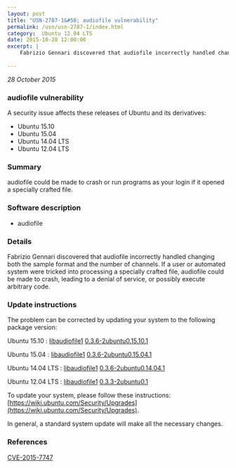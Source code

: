 ```yaml
---
layout: post
title: "USN-2787-1&#58; audiofile vulnerability"
permalink: /usn/usn-2787-1/index.html
category:  Ubuntu 12.04 LTS
date: 2015-10-28 12:00:00
excerpt: |
    Fabrizio Gennari discovered that audiofile incorrectly handled changing both the sample format and the number of channels. If a user or automated system were tricked into processing a specially crafted file, audiofile could be made to crash, leading to a denial of service, or possibly execute arbitrary code. 
    
--- 
```

 
 

*28 October 2015*

### audiofile vulnerability

A security issue affects these releases of Ubuntu and its derivatives:

* Ubuntu 15.10
* Ubuntu 15.04
* Ubuntu 14.04 LTS
* Ubuntu 12.04 LTS

### Summary

audiofile could be made to crash or run programs as your login if it opened a specially crafted file.

### Software description

* audiofile 

### Details

Fabrizio Gennari discovered that audiofile incorrectly handled changing both the sample format and the number of channels. If a user or automated system were tricked into processing a specially crafted file, audiofile could be made to crash, leading to a denial of service, or possibly execute arbitrary code. 

### Update instructions

The problem can be corrected by updating your system to the following package version:

Ubuntu 15.10
 : [libaudiofile1](https://launchpad.net/ubuntu/+source/audiofile) <span> [0.3.6-2ubuntu0.15.10.1](https://launchpad.net/ubuntu/+source/audiofile/0.3.6-2ubuntu0.15.10.1) </span> 

Ubuntu 15.04
 : [libaudiofile1](https://launchpad.net/ubuntu/+source/audiofile) <span> [0.3.6-2ubuntu0.15.04.1](https://launchpad.net/ubuntu/+source/audiofile/0.3.6-2ubuntu0.15.04.1) </span> 

Ubuntu 14.04 LTS
 : [libaudiofile1](https://launchpad.net/ubuntu/+source/audiofile) <span> [0.3.6-2ubuntu0.14.04.1](https://launchpad.net/ubuntu/+source/audiofile/0.3.6-2ubuntu0.14.04.1) </span> 

Ubuntu 12.04 LTS
 : [libaudiofile1](https://launchpad.net/ubuntu/+source/audiofile) <span> [0.3.3-2ubuntu0.1](https://launchpad.net/ubuntu/+source/audiofile/0.3.3-2ubuntu0.1) </span> 

To update your system, please follow these instructions: [https://wiki.ubuntu.com/Security/Upgrades](https://wiki.ubuntu.com/Security/Upgrades).

In general, a standard system update will make all the necessary changes. 

### References

 
 [CVE-2015-7747](http://people.ubuntu.com/~ubuntu-security/cve/CVE-2015-7747)
 

